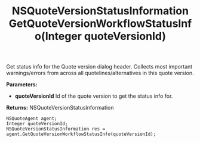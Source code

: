 ﻿---
uid: crmscript_ref_NSQuoteAgent_GetQuoteVersionWorkflowStatusInfo
title: NSQuoteVersionStatusInformation GetQuoteVersionWorkflowStatusInfo(Integer quoteVersionId)
intellisense: NSQuoteAgent.GetQuoteVersionWorkflowStatusInfo
keywords: NSQuoteAgent, GetQuoteVersionWorkflowStatusInfo
so.topic: reference
---

Get status info for the Quote version dialog header. Collects most important warnings/errors from across all quotelines/alternatives in this quote version.

**Parameters:**
 - **quoteVersionId** Id of the quote version to get the status info for.

**Returns:** NSQuoteVersionStatusInformation

```crmscript
NSQuoteAgent agent;
Integer quoteVersionId;
NSQuoteVersionStatusInformation res = agent.GetQuoteVersionWorkflowStatusInfo(quoteVersionId);
```

